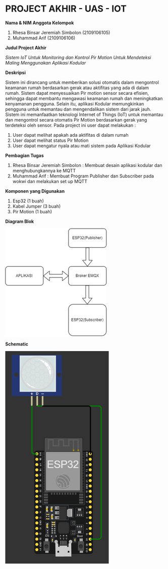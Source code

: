 # PROJECT AKHIR - UAS - IOT

**Nama & NIM Anggota Kelompok**

1. Rhesa Binsar Jeremiah Simbolon 	(2109106105)
2. Muhammad Arif 	(2109106106)


**Judul Project Akhir**

_Sistem IoT Untuk Monitoring dan Kontrol Pir Motion Untuk Mendeteksi Maling Menggunakan Aplikasi Kodular_


**Deskripsi**

Sistem ini dirancang untuk memberikan solusi otomatis dalam mengontrol keamanan rumah berdasarkan gerak atau aktifitas yang ada di dalam rumah. Sistem dapat menyesuaikan Pir motion sensor secara efisien, sehingga dapat membantu mengawasi keamanan rumah dan meningkatkan kenyamanan pengguna. Selain itu, aplikasi Kodular memungkinkan pengguna untuk memantau dan mengendalikan sistem dari jarak jauh. Sistem ini memanfaatkan teknologi Internet of Things (IoT) untuk memantau dan mengontrol secara otomatis Pir Motion berdasarkan gerak yang terdeteksi oleh sensor. Pada project ini user dapat melakukan :
1. User dapat melihat apakah ada aktifitas di dalam rumah
2. User dapat melihat status Pir Motion
3. User dapat mengatur nyala atau mati sistem pada Aplikasi Kodular


**Pembagian Tugas**

1. Rhesa Binsar Jeremiah Simbolon 	: Membuat desain aplikasi kodular dan menghubungkannya ke MQTT
2. Muhammad Arif 	: Membuat Program Publisher dan Subscriber pada wokwi dan melakukan set up MQTT


**Komponen yang Digunakan**

1. Esp32 (1 buah)
2. Kabel Jumper (3 buah)
3. Pir Motion (1 buah)


**Diagram Blok**

<img src="Diagram Blok.jpg">

**Schematic**

<img src="Schema Projek.png">
